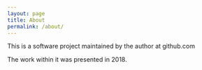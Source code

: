 ```yaml
---
layout: page
title: About
permalink: /about/
---
```

This is a software project maintained by the author at github.com

The work within it was presented in 2018.
